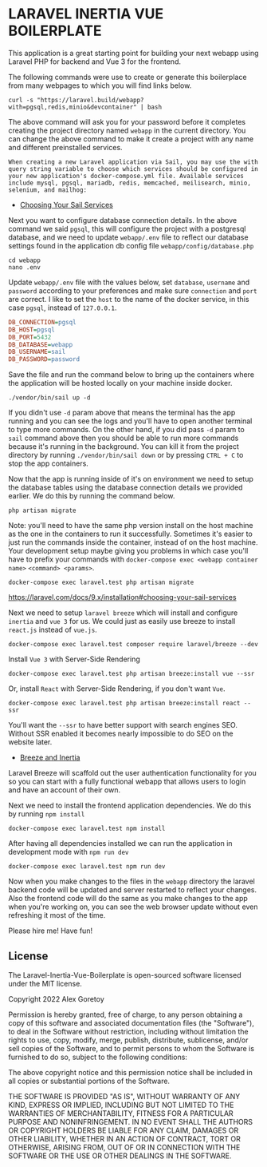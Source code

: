# LARAVEL INERTIA VUE BOILERPLATE

This application is a great starting point for building your next webapp using Laravel PHP for backend and Vue 3 for the frontend.

The following commands were use to create or generate this boilerplace from many webpages to which you will find links below.

```shell
curl -s "https://laravel.build/webapp?with=pgsql,redis,minio&devcontainer" | bash
```

The above command will ask you for your password before it completes creating the project directory named `webapp` in the current directory. You can change the above command to make it create a project with any name and different preinstalled services. 

```quote
When creating a new Laravel application via Sail, you may use the with query string variable to choose which services should be configured in your new application's docker-compose.yml file. Available services include mysql, pgsql, mariadb, redis, memcached, meilisearch, minio, selenium, and mailhog:
```

- [Choosing Your Sail Services](https://laravel.com/docs/9.x/installation#choosing-your-sail-services)

Next you want to configure database connection details. In the above command we said `pgsql`, this will configure the project with a postgresql database, and we need to update `webapp/.env` file to reflect our database settings found in the application db config file `webapp/config/database.php`

```shell
cd webapp
nano .env
```

Update `webapp/.env` file with the values below, set `database`, `username` and `password` according to your preferences and make sure `connection` and `port` are correct. I like to set the `host` to the name of the docker service, in this case `pgsql`, instead of `127.0.0.1`.

```ini
DB_CONNECTION=pgsql
DB_HOST=pgsql
DB_PORT=5432
DB_DATABASE=webapp
DB_USERNAME=sail
DB_PASSWORD=password
```

Save the file and run the command below to bring up the containers where the application will be hosted locally on your machine inside docker.

```shell
./vendor/bin/sail up -d
```

If you didn't use `-d` param above that means the terminal has the app running and you can see the logs and you'll have to open another terminal to type more commands. On the other hand, if you did pass `-d` param to `sail` command above then you should be able to run more commands because it's running in the background. You can kill it from the project directory by running `./vendor/bin/sail down` or by pressing `CTRL + C` to stop the app containers.

Now that the app is running inside of it's on environment we need to setup the database tables using the database connection details we provided earlier. We do this by running the command below.

```shell
php artisan migrate
```

Note: you'll need to have the same php version install on the host machine as the one in the containers to run it successfully. Sometimes it's easier to just run the commands inside the container, instead of on the host machine. Your development setup maybe giving you problems in which case you'll have to prefix your commands with `docker-compose exec <webapp container name>` `<command> <params>`.

```shell
docker-compose exec laravel.test php artisan migrate
```

https://laravel.com/docs/9.x/installation#choosing-your-sail-services

Next we need to setup `laravel breeze` which will install and configure `inertia` and `vue 3` for us. We could just as easily use breeze to install `react.js` instead of `vue.js`.

```shell
docker-compose exec laravel.test composer require laravel/breeze --dev
```

Install `Vue 3` with Server-Side Rendering

```
docker-compose exec laravel.test php artisan breeze:install vue --ssr
```

Or, install `React` with Server-Side Rendering, if you don't want `Vue`. 

```
docker-compose exec laravel.test php artisan breeze:install react --ssr
```

You'll want the `--ssr` to have better support with search engines SEO. Without SSR enabled it becomes nearly impossible to do SEO on the website later.

- [Breeze and Inertia](https://laravel.com/docs/9.x/starter-kits#breeze-and-inertia)

Laravel Breeze will scaffold out the user authentication functionality for you so you can start with a fully functional webapp that allows users to login and have an account of their own.

Next we need to install the frontend application dependencies. We do this by running `npm install`

```shell
docker-compose exec laravel.test npm install
```

After having all dependencies installed we can run the application in development mode with `npm run dev`

```shell
docker-compose exec laravel.test npm run dev
```

Now when you make changes to the files in the `webapp` directory the laravel backend code will be updated and server restarted to reflect your changes. Also the frontend code will do the same as you make changes to the app when you're working on, you can see the web browser update without even refreshing it most of the time.

Please hire me! Have fun!

## License

The Laravel-Inertia-Vue-Boilerplate is open-sourced software licensed under the MIT license.

Copyright 2022 Alex Goretoy

Permission is hereby granted, free of charge, to any person obtaining a copy of this software and associated documentation files (the "Software"), to deal in the Software without restriction, including without limitation the rights to use, copy, modify, merge, publish, distribute, sublicense, and/or sell copies of the Software, and to permit persons to whom the Software is furnished to do so, subject to the following conditions:

The above copyright notice and this permission notice shall be included in all copies or substantial portions of the Software.

THE SOFTWARE IS PROVIDED "AS IS", WITHOUT WARRANTY OF ANY KIND, EXPRESS OR IMPLIED, INCLUDING BUT NOT LIMITED TO THE WARRANTIES OF MERCHANTABILITY, FITNESS FOR A PARTICULAR PURPOSE AND NONINFRINGEMENT. IN NO EVENT SHALL THE AUTHORS OR COPYRIGHT HOLDERS BE LIABLE FOR ANY CLAIM, DAMAGES OR OTHER LIABILITY, WHETHER IN AN ACTION OF CONTRACT, TORT OR OTHERWISE, ARISING FROM, OUT OF OR IN CONNECTION WITH THE SOFTWARE OR THE USE OR OTHER DEALINGS IN THE SOFTWARE.
